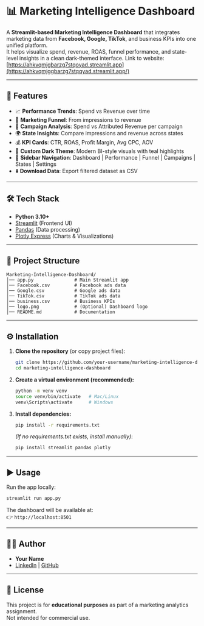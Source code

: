 # 📊 Marketing Intelligence Dashboard

A **Streamlit-based Marketing Intelligence Dashboard** that integrates marketing data from **Facebook, Google, TikTok**, and business KPIs into one unified platform.  
It helps visualize spend, revenue, ROAS, funnel performance, and state-level insights in a clean dark-themed interface.
Link to website: [https://ahkvqmjgbarzg7stqoyad.streamlit.app](https://ahkvqmjggbarzg7stqqyad.streamlit.app/)

---

## 🚀 Features

- 📈 **Performance Trends**: Spend vs Revenue over time  
- 🔻 **Marketing Funnel**: From impressions to revenue  
- 📌 **Campaign Analysis**: Spend vs Attributed Revenue per campaign  
- 🌍 **State Insights**: Compare impressions and revenue across states  
- 💰 **KPI Cards**: CTR, ROAS, Profit Margin, Avg CPC, AOV  
- 🎨 **Custom Dark Theme**: Modern BI-style visuals with teal highlights  
- 📂 **Sidebar Navigation**: Dashboard | Performance | Funnel | Campaigns | States | Settings  
- ⬇️ **Download Data**: Export filtered dataset as CSV  

---

## 🛠️ Tech Stack

- **Python 3.10+**
- [Streamlit](https://streamlit.io/) (Frontend UI)  
- [Pandas](https://pandas.pydata.org/) (Data processing)  
- [Plotly Express](https://plotly.com/python/plotly-express/) (Charts & Visualizations)  

---

## 📂 Project Structure

```
Marketing-Intelligence-Dashboard/
│── app.py               # Main Streamlit app
│── Facebook.csv         # Facebook ads data
│── Google.csv           # Google ads data
│── TikTok.csv           # TikTok ads data
│── business.csv         # Business KPIs
│── logo.png             # (Optional) Dashboard logo
│── README.md            # Documentation
```

---

## ⚙️ Installation

1. **Clone the repository** (or copy project files):
   ```bash
   git clone https://github.com/your-username/marketing-intelligence-dashboard.git
   cd marketing-intelligence-dashboard
   ```

2. **Create a virtual environment (recommended):**
   ```bash
   python -m venv venv
   source venv/bin/activate   # Mac/Linux
   venv\Scripts\activate      # Windows
   ```

3. **Install dependencies:**
   ```bash
   pip install -r requirements.txt
   ```

   *(If no requirements.txt exists, install manually)*:
   ```bash
   pip install streamlit pandas plotly
   ```

---

## ▶️ Usage

Run the app locally:

```bash
streamlit run app.py
```

The dashboard will be available at:  
👉 `http://localhost:8501`

---


## 🧑‍💻 Author

- **Your Name**  
- [LinkedIn](https://linkedin.com/) | [GitHub](https://github.com/)  

---

## 📜 License

This project is for **educational purposes** as part of a marketing analytics assignment.  
Not intended for commercial use.
